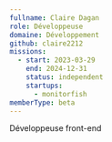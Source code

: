 ```yaml
---
fullname: Claire Dagan
role: Développeuse
domaine: Développement
github: claire2212
missions:
  - start: 2023-03-29
    end: 2024-12-31
    status: independent
    startups:
      - monitorfish
memberType: beta
---
```

Développeuse front-end
